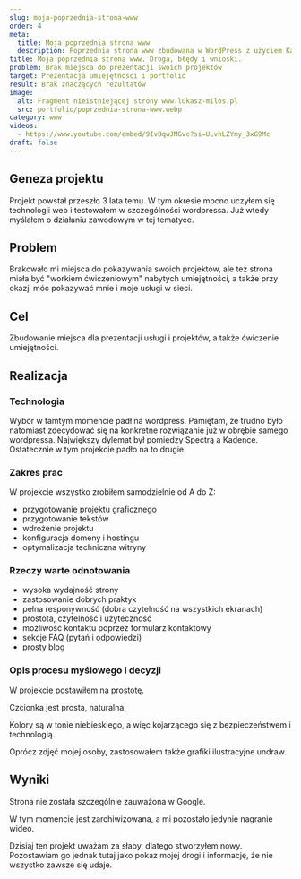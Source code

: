 ```yaml
---
slug: moja-poprzednia-strona-www
order: 4
meta:
  title: Moja poprzednia strona www
  description: Poprzednia strona www zbudowana w WordPress z użyciem Kadence – prosta, responsywna witryna do prezentacji projektów i usług
title: Moja poprzednia strona www. Droga, błędy i wnioski.
problem: Brak miejsca do prezentacji swoich projektów
target: Prezentacja umiejętności i portfolio
result: Brak znaczących rezultatów
image:
  alt: Fragment nieistniejącej strony www.lukasz-milos.pl
  src: portfolio/poprzednia-strona-www.webp
category: www
videos:
  - https://www.youtube.com/embed/9IvBqwJMGvc?si=ULvhLZYmy_3xG9Mc
draft: false
---
```


## Geneza projektu

Projekt powstał przeszło 3 lata temu. W tym okresie mocno uczyłem się technologii web i testowałem w szczególności wordpressa. Już wtedy myślałem o działaniu zawodowym w tej tematyce.

## Problem

Brakowało mi miejsca do pokazywania swoich projektów, ale też strona miała być "workiem ćwiczeniowym" nabytych umiejętności, a także przy okazji móc pokazywać mnie i moje usługi w sieci.

## Cel

Zbudowanie miejsca dla prezentacji usługi i projektów, a także ćwiczenie umiejętności.

## Realizacja

### Technologia

Wybór w tamtym momencie padł na wordpress. Pamiętam, że trudno było natomiast zdecydować się na konkretne rozwiązanie już w obrębie samego wordpressa. Największy dylemat był pomiędzy Spectrą a Kadence. Ostatecznie w tym projekcie padło na to drugie.

### Zakres prac

W projekcie wszystko zrobiłem samodzielnie od A do Z:

- przygotowanie projektu graficznego
- przygotowanie tekstów
- wdrożenie projektu
- konfiguracja domeny i hostingu
- optymalizacja techniczna witryny

### Rzeczy warte odnotowania

- wysoka wydajność strony
- zastosowanie dobrych praktyk
- pełna responywność (dobra czytelność na wszystkich ekranach)
- prostota, czytelność i użyteczność
- możliwość kontaktu poprzez formularz kontaktowy
- sekcje FAQ (pytań i odpowiedzi)
- prosty blog

### Opis procesu myślowego i decyzji

W projekcie postawiłem na prostotę.

Czcionka jest prosta, naturalna.

Kolory są w tonie niebieskiego, a więc kojarzącego się z bezpieczeństwem i technologią.

Oprócz zdjęć mojej osoby, zastosowałem także grafiki ilustracyjne undraw.

## Wyniki

Strona nie została szczególnie zauważona w Google.

W tym momencie jest zarchiwizowana, a mi pozostało jedynie nagranie wideo.

Dzisiaj ten projekt uważam za słaby, dlatego stworzyłem nowy. Pozostawiam go jednak tutaj jako pokaz mojej drogi i informację, że nie wszystko zawsze się udaje.

